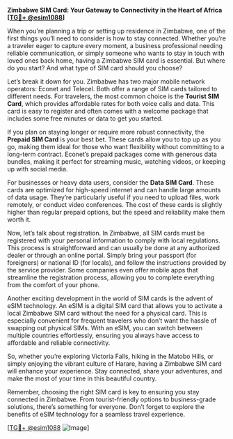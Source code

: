 **Zimbabwe SIM Card: Your Gateway to Connectivity in the Heart of Africa [[TG💪+ @esim1088](https://t.me/s/esim1088)]**

When you're planning a trip or setting up residence in Zimbabwe, one of the first things you’ll need to consider is how to stay connected. Whether you’re a traveler eager to capture every moment, a business professional needing reliable communication, or simply someone who wants to stay in touch with loved ones back home, having a Zimbabwe SIM card is essential. But where do you start? And what type of SIM card should you choose?

Let’s break it down for you. Zimbabwe has two major mobile network operators: Econet and Telecel. Both offer a range of SIM cards tailored to different needs. For travelers, the most common choice is the **Tourist SIM Card**, which provides affordable rates for both voice calls and data. This card is easy to register and often comes with a welcome package that includes some free minutes or data to get you started.

If you plan on staying longer or require more robust connectivity, the **Prepaid SIM Card** is your best bet. These cards allow you to top up as you go, making them ideal for those who want flexibility without committing to a long-term contract. Econet’s prepaid packages come with generous data bundles, making it perfect for streaming music, watching videos, or keeping up with social media.

For businesses or heavy data users, consider the **Data SIM Card**. These cards are optimized for high-speed internet and can handle large amounts of data usage. They’re particularly useful if you need to upload files, work remotely, or conduct video conferences. The cost of these cards is slightly higher than regular prepaid options, but the speed and reliability make them worth it.

Now, let’s talk about registration. In Zimbabwe, all SIM cards must be registered with your personal information to comply with local regulations. This process is straightforward and can usually be done at any authorized dealer or through an online portal. Simply bring your passport (for foreigners) or national ID (for locals), and follow the instructions provided by the service provider. Some companies even offer mobile apps that streamline the registration process, allowing you to complete everything from the comfort of your phone.

Another exciting development in the world of SIM cards is the advent of eSIM technology. An eSIM is a digital SIM card that allows you to activate a local Zimbabwe SIM card without the need for a physical card. This is especially convenient for frequent travelers who don’t want the hassle of swapping out physical SIMs. With an eSIM, you can switch between multiple countries effortlessly, ensuring you always have access to affordable and reliable connectivity.

So, whether you’re exploring Victoria Falls, hiking in the Matobo Hills, or simply enjoying the vibrant culture of Harare, having a Zimbabwe SIM card will enhance your experience. Stay connected, share your adventures, and make the most of your time in this beautiful country.

Remember, choosing the right SIM card is key to ensuring you stay connected in Zimbabwe. From tourist-friendly options to business-grade solutions, there’s something for everyone. Don’t forget to explore the benefits of eSIM technology for a seamless travel experience.

[[TG💪+ @esim1088](https://t.me/s/esim1088) ![Image](https://i.postimg.cc/Y0z9fWf4/image.png)]